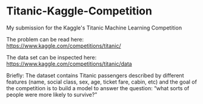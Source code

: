 # Titanic-Kaggle-Competition
My submission for the Kaggle's Titanic Machine Learning Competition


The problem can be read here: https://www.kaggle.com/competitions/titanic/

The data set can be inspected here: https://www.kaggle.com/competitions/titanic/data

Briefly: The dataset contains Titanic passengers described by different features (name, social class, sex, age, ticket fare, cabin, etc) and the goal of the competition is to build a model to answer the question: “what sorts of people were more likely to survive?”

